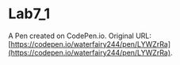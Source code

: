# Lab7_1

A Pen created on CodePen.io. Original URL: [https://codepen.io/waterfairy244/pen/LYWZrRa](https://codepen.io/waterfairy244/pen/LYWZrRa).

